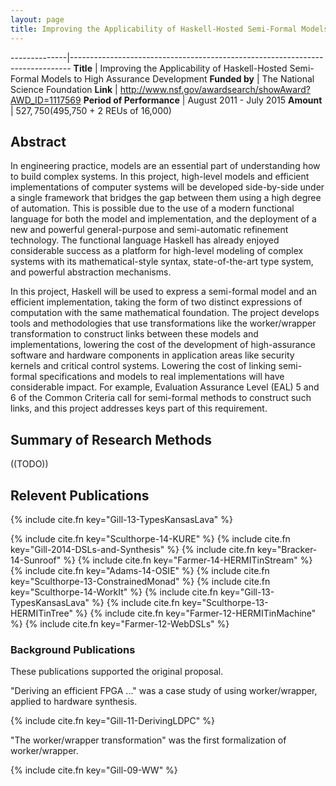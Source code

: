 ```yaml
---
layout: page
title: Improving the Applicability of Haskell-Hosted Semi-Formal Models to High Assurance Development
---
```



--------------|------------------------------------------------------------------------------
**Title**     | Improving the Applicability of Haskell-Hosted Semi-Formal Models to High Assurance Development
**Funded&nbsp;by**       | The National Science Foundation
**Link**                 | <http://www.nsf.gov/awardsearch/showAward?AWD_ID=1117569>
**Period of Performance** | August 2011 - July 2015
**Amount**               | $527,750 ($495,750 + 2 REUs of 16,000)

## Abstract

In engineering practice, models are
an essential part of understanding how to build complex systems. In
this project, high-level models and efficient implementations of
computer systems will be developed side-by-side under a single
framework that bridges the gap between them using a high degree of
automation. This is possible due to the use of a modern functional
language for both the model and implementation, and the deployment of
a new and powerful general-purpose and semi-automatic refinement technology.
The functional language Haskell has already enjoyed considerable
success as a platform for high-level modeling of complex systems with
its mathematical-style syntax, state-of-the-art type system, and
powerful abstraction mechanisms.

In this project, Haskell will be used to express a semi-formal
model and an efficient implementation, taking the form of two distinct
expressions of computation with the same mathematical foundation.
The project develops tools and methodologies that use transformations like
the worker/wrapper transformation to construct links between these models
and implementations, lowering the cost of the development of
high-assurance software and hardware components in application
areas like security kernels and critical control systems.
Lowering the cost of linking semi-formal specifications and models to
real implementations will have considerable
impact. For example, Evaluation Assurance Level (EAL) 5 and 6 of the
Common Criteria call for semi-formal methods to construct such links,
and this project addresses keys part of this requirement.

## Summary of Research Methods

((TODO))

## Relevent Publications

{% include cite.fn key="Gill-13-TypesKansasLava" %}

{% include cite.fn key="Sculthorpe-14-KURE" %}
{% include cite.fn key="Gill-2014-DSLs-and-Synthesis" %}
{% include cite.fn key="Bracker-14-Sunroof" %}
{% include cite.fn key="Farmer-14-HERMITinStream" %}
{% include cite.fn key="Adams-14-OSIE" %}
{% include cite.fn key="Sculthorpe-13-ConstrainedMonad" %}
{% include cite.fn key="Sculthorpe-14-WorkIt" %}
{% include cite.fn key="Gill-13-TypesKansasLava" %}
{% include cite.fn key="Sculthorpe-13-HERMITinTree" %}
{% include cite.fn key="Farmer-12-HERMITinMachine" %}
{% include cite.fn key="Farmer-12-WebDSLs" %}

### Background Publications

These publications supported the original proposal.

"Deriving an efficient FPGA ..." was a case study of using worker/wrapper, applied
to hardware synthesis.

{% include cite.fn key="Gill-11-DerivingLDPC" %}

"The worker/wrapper transformation" was the first formalization of worker/wrapper.

{% include cite.fn key="Gill-09-WW" %}








